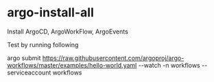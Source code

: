 # argo-install-all
Install ArgoCD, ArgoWorkFlow, ArgoEvents 

Test by running following 

argo submit https://raw.githubusercontent.com/argoproj/argo-workflows/master/examples/hello-world.yaml --watch -n workflows --serviceaccount workflows
